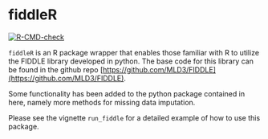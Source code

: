 
# fiddleR

<!-- badges: start -->
[![R-CMD-check](https://github.com/mthroolin/phs7045midterm/actions/workflows/R-CMD-check.yaml/badge.svg)](https://github.com/mthroolin/phs7045midterm/actions/workflows/R-CMD-check.yaml)
<!-- badges: end -->

`fiddleR` is an R package wrapper that enables those familiar with R to utilize the FIDDLE library developed in python.
The base code for this library can be found in the github repo [https://github.com/MLD3/FIDDLE](https://github.com/MLD3/FIDDLE).

Some functionality has been added to the python package contained in here, namely more methods for missing data imputation.

Please see the vignette `run_fiddle` for a detailed example of how to use this package.

